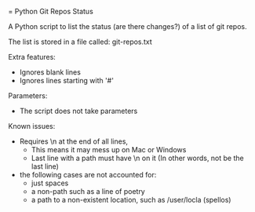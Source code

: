 = Python Git Repos Status

A Python script to list the status (are there changes?) of a list of git repos.

The list is stored in a file called: git-repos.txt

Extra features:
- Ignores blank lines
- Ignores lines starting with '#'

Parameters:
- The script does not take parameters 

Known issues:
- Requires \n at the end of all lines, 
  - This means it may mess up on Mac or Windows
  - Last line with a path must have \n on it (In other words, not be the last line)
- the following cases are not accounted for:
  - just spaces
  - a non-path such as a line of poetry
  - a path to a non-existent location, such as /user/locla (spellos)
